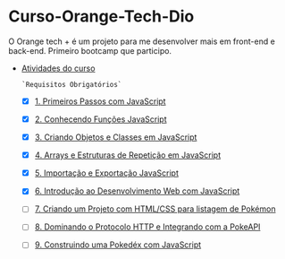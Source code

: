 # Curso-Orange-Tech-Dio
O Orange tech + é um projeto para me desenvolver mais em front-end e back-end. Primeiro bootcamp que participo.

- [Atividades do curso](#atividades-do-curso)

      `Requisitos Obrigatórios`
    - [x] [1. Primeiros Passos com JavaScript](#1-#Primeiros-passos-com-JavaScript)
    - [x] [2. Conhecendo Funções JavaScript](#2-#Conhecendo-funções-JavaScript)
    - [x] [3. Criando Objetos e Classes em JavaScript](#3-#Criando-Objetos-e-Classes-em-JavaScript)
    - [x] [4. Arrays e Estruturas de Repetição em JavaScript](#4-#Arrays-e-Estruturas-de-Repetição-em-JavaScript)
    - [x] [5. Importação e Exportação JavaScript](#5-#Importação-e-Exportação-JavaScript)
    - [x] [6. Introdução ao Desenvolvimento Web com JavaScript](#6-#Introdução-ao-Desenvolvimento-Web-com-JavaScript)
    - [ ] [7. Criando um Projeto com HTML/CSS para listagem de Pokémon](#7-#Criando-um-Projeto-com-HTML/CSS-para-listagem-de-Pokémon)
    - [ ] [8. Dominando o Protocolo HTTP e Integrando com a PokeAPI](#8-#Dominando-o-Protocolo-HTTP-e-Integrando-com-a-PokeAPI)
    - [ ] [9. Construindo uma Pokedéx com JavaScript](#9-#Contruindo-uma-Pokedéx-com-JavaScript)
    
